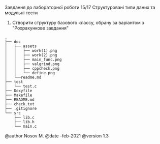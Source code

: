 Завдання до лабораторної роботи 15/17 Структуровані типи даних та модульні тести

1. Створити структуру базового классу, обрану за варіантом з "Рохрахункове завдання"


```
.
├── doc
│   ├── assets
│   │   ├── work(1).png
│   │   ├── work(2).png
│   │   ├── main_func.png
│   │   ├── valgrind.png
│   │   ├── cppcheck.png
│   │   └── define.png
│   └──readme.md
├── test
│   └── test.c
├── Doxyfile
├── Makefile
├── README.md
├── check.txt
├── .gitignore
└── src
    ├── lib.c
    ├── lib.h
    └── main.c
```
    

@author Nosov M.
@date -feb-2021
@version 1.3
